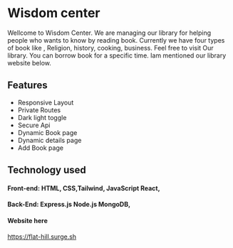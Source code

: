 
# Wisdom center

Wellcome to Wisdom Center. We are managing our library for helping people who wants to know by reading book. Currently we have four types of book like , Religion, history, cooking, business. Feel free to visit Our library. You can borrow book for a specific time. Iam mentioned our library website below. 


## Features

- Responsive Layout
- Private Routes
- Dark light toggle
- Secure Api
- Dynamic Book page
- Dynamic details page
- Add Book page

## Technology used
#### Front-end: HTML, CSS,Tailwind, JavaScript React,
#### Back-End: Express.js Node.js MongoDB,


#### Website here

https://flat-hill.surge.sh

